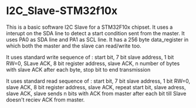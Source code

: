 # I2C_Slave-STM32f10x
This is a basic software I2C Slave for a STM32F10x chipset. It uses a interupt on the SDA line to detect a start condition sent from the master. It uses PA0 as SDA line and PA1 as SCL line. It has a 256 byte data_register in which both the master and the slave can read/write too. 

It uses standard write sequence of : start bit, 7 bit slave address, 1 bit RW=0, SLave ACK, 8 bit register address, slave ACK, n number of bytes with slave ACK after each byte, stop bit to end transmission

It uses standard read sequence of : start bit, 7 bit slave address, 1 bit RW=0, slave ACK, 8 bit register address, slave ACK, repeat start bit, slave adress, slave ACK, slave sends n bits with ACK from master after each bit till Slave doesn't reciev ACK from master.
